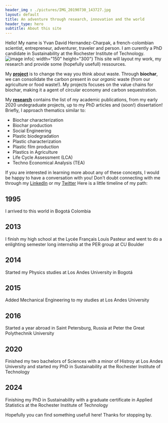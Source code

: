 ```yaml
---
header_img : ./pictures/IMG_20190730_143727.jpg
layout: default
title: An adventure through research, innovation and the world
header_type: hero
subtitle: About this site
---
```


Hello! My name is Yvan David Hernandez-Charpak, a french-colombian scientist, entrepreneur, adventurer, traveler and person. I am curently a PhD candidate in Sustainability at the Rochester Institute of Technology.
![image info](./pictures/313909702_10159286209033129_5418244148726713063_n.jpg){: width="150" height="300"}
This site will layout my work, my research and provide some (hopefully usefull) ressources. 

My [**project**](./projects) is to change the way you think about waste. Through **biochar**, we can consolidate the carbon present in our _organic_ waste (from our agriculture or food waste!). My projects focuses on the value chains for biochar, making it a agent of circular economy and carbon sequestration. 



My [**research**](./research) contains the list of my academic publications, from my early 2020 undegraduate projects, up to my PhD articles and (soon!) dissertation! Briefly, I approach thematics similar to:
- Biochar characterization
- Biochar production
- Social Engineering
- Plastic biodegradation
- Plastic characterization
- Plastic film production
- Plastics in Agriculture
- Life Cycle Assessment (LCA) 
- Techno Economical Analysis (TEA) 

If you are interested in learning more about any of these concepts, I would be happy to have a conversation with you! Don't doubt connecting with me through my [LinkedIn](https://www.linkedin.com/in/ydhc/) or my [Twitter](https://twitter.com/YvanDavidHernan)
Here is a little timeline of my path:

<div class="timeline">
  <div class="container left">
    <div class="content">
      <h2>1995</h2>
      <p>I arrived to this world in Bogotá Colombia</p>
    </div>
  </div>
  <div class="container right">
    <div class="content">
      <h2>2013</h2>
      <p>I finish my high school at the Lycée Français Louis Pasteur and went to do a enlighting semester long internship at the PER group at CU Boulder</p>
    </div>
  </div>
  <div class="container left">
    <div class="content">
      <h2>2014</h2>
      <p>Started my Physics studies at Los Andes University in Bogotá</p>
    </div>
  </div>
  <div class="container right">
    <div class="content">
      <h2>2015</h2>
      <p>Added Mechanical Engineering to my studies at Los Andes University</p>
    </div>
  </div>
  <div class="container left">
    <div class="content">
      <h2>2016</h2>
      <p>Started a year abroad in Saint Petersburg, Russia at Peter the Great Polythechnik University</p>
    </div>
  </div>
  <div class="container right">
    <div class="content">
      <h2>2020</h2>
      <p>Finished my two bachelors of Sciences with a minor of Histroy at Los Andes University and started my PhD in Sustainability at the Rochester Institute of Technology</p>
    </div>
  </div>
  <div class="container left">
    <div class="content">
      <h2>2024</h2>
      <p>Finishing my PhD in Sustainability with a graduate certificate in Applied Statistics at the Rochester Institute of Technology</p>
    </div>
  </div>
</div>


Hopefully you can find something usefull here! Thanks for stopping by. 

 
<!---
###Contains basic configuration to get you a site with:

#- Sample posts and [paginated blog index](./blog/).
##- Sample collection with Markdown and kramdown cheatsheets and [collection index](./cheatsheets).
##- Archive pages for posts grouped by year, category, and tag.
##- Demo page with the different Bootstrap components and how they look with the actual skin settings.
##- Sample 404 page.
##- Site search with Lunr.
#- Sample `_config` with minimal configuration. `primary` color is set to <span class="text-primary">LightSkyBlue</span> and `autothemer` is enabled. [Learn how to customize your site](https://dieghernan.github.io/chulapa/docs/03-theming).
#- Sample `algolia-search.yml` for using Algolia+GitHub Actions.
#- Sample files for extending the theme with your own scripts and css.

#On addition, `jekyll-sitemap` generates your sitemap on [./sitemap.xml](./sitemap.xml), and Chulapa generates an Atom feed on [./atom.xml](./atom.xml) and a RSS 2.0 feed on [./rss.xml](./rss.xml).

#[Configure as necessary](https://dieghernan.github.io/chulapa/docs/02-config) and replace sample content with your own.
--->